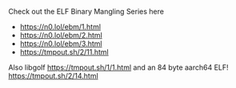 Check out the ELF Binary Mangling Series here

- https://n0.lol/ebm/1.html
- https://n0.lol/ebm/2.html
- https://n0.lol/ebm/3.html
- https://tmpout.sh/2/11.html

Also libgolf https://tmpout.sh/1/1.html and an 84 byte aarch64 ELF! https://tmpout.sh/2/14.html 

